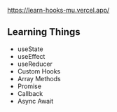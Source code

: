 https://learn-hooks-mu.vercel.app/

## Learning Things
- useState
- useEffect
- useReducer
- Custom Hooks
- Array Methods
- Promise
- Callback
- Async Await
